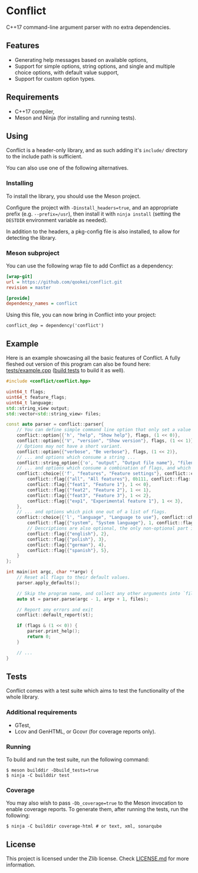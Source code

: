 # Conflict

C++17 command-line argument parser with no extra dependencies.

## Features

 - Generating help messages based on available options,
 - Support for simple options, string options, and single and multiple choice options, with default value support,
 - Support for custom option types.

## Requirements
 - C++17 compiler,
 - Meson and Ninja (for installing and running tests).

## Using

Conflict is a header-only library, and as such adding it's `include/` directory
to the include path is sufficient.

You can also use one of the following alternatives.

### Installing

To install the library, you should use the Meson project.

Configure the project with `-Dinstall_headers=true`, and an appropriate prefix
(e.g. `--prefix=/usr`), then install it with `ninja install` (setting the `DESTDIR`
environment variable as needed).

In addition to the headers, a pkg-config file is also installed, to allow for detecting the library.

### Meson subproject

You can use the following wrap file to add Conflict as a dependency:

```ini
[wrap-git]
url = https://github.com/qookei/conflict.git
revision = master

[provide]
dependency_names = conflict
```

Using this file, you can now bring in Conflict into your project:

```meson
conflict_dep = dependency('conflict')
```

## Example

Here is an example showcasing all the basic features of Conflict. A fully fleshed
out version of this program can also be found here: [tests/example.cpp](tests/example.cpp)
([build tests](#running) to build it as well).

```cpp
#include <conflict/conflict.hpp>

uint64_t flags;
uint64_t feature_flags;
uint64_t language;
std::string_view output;
std::vector<std::string_view> files;

const auto parser = conflict::parser{
	// You can define simple command line option that only set a value ...
	conflict::option{{'h', "help", "Show help"}, flags, (1 << 0)},
	conflict::option{{'V', "version", "Show version"}, flags, (1 << 1)},
	// Options may not have a short variant.
	conflict::option{{"verbose", "Be verbose"}, flags, (1 << 2)},
	// ... and options which consume a string ...
	conflict::string_option{{'o', "output", "Output file name"}, "filename", output},
	// ... and options which consume a combination of flags, and which allow for complex selections like all,-feat2,exp1 ...
	conflict::choice{{'f', "features", "Feature settings"}, conflict::choice_mode::combine, feature_flags,
		conflict::flag{{"all", "All features"}, 0b111, conflict::flag::is_default},
		conflict::flag{{"feat1", "Feature 1"}, 1 << 0},
		conflict::flag{{"feat2", "Feature 2"}, 1 << 1},
		conflict::flag{{"feat3", "Feature 3"}, 1 << 2},
		conflict::flag{{"exp1", "Experimental feature 1"}, 1 << 3},
	},
	// ... and options which pick one out of a list of flags.
	conflict::choice{{'l', "language", "Language to use"}, conflict::choice_mode::replace, language,
		conflict::flag{{"system", "System language"}, 1, conflict::flag::is_default},
		// Descriptions are also optional, the only non-optional part is the long string.
		conflict::flag{{"english"}, 2},
		conflict::flag{{"polish"}, 3},
		conflict::flag{{"german"}, 4},
		conflict::flag{{"spanish"}, 5},
	}
};

int main(int argc, char **argv) {
	// Reset all flags to their default values.
	parser.apply_defaults();

	// Skip the program name, and collect any other arguments into `files`.
	auto st = parser.parse(argc - 1, argv + 1, files);

	// Report any errors and exit
	conflict::default_report(st);

	if (flags & (1 << 0)) {
		parser.print_help();
		return 0;
	}

	// ...
}
```

## Tests

Conflict comes with a test suite which aims to test the functionality of the whole library.

### Additional requirements

 - GTest,
 - Lcov and GenHTML, or Gcovr (for coverage reports only).

### Running

To build and run the test suite, run the following command:

```
$ meson builddir -Dbuild_tests=true
$ ninja -C builddir test
```

### Coverage

You may also wish to pass `-Db_coverage=true` to the Meson invocation to enable coverage reports.
To generate them, after running the tests, run the following:

```
$ ninja -C builddir coverage-html # or text, xml, sonarqube
```

## License

This project is licensed under the Zlib license. Check [LICENSE.md](LICENSE.md) for more information.
